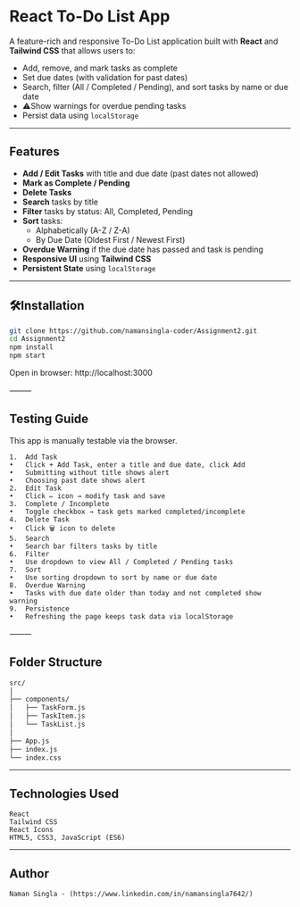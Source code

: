 # React To-Do List App

A feature-rich and responsive To-Do List application built with **React** and **Tailwind CSS** that allows users to:

- Add, remove, and mark tasks as complete
- Set due dates (with validation for past dates)
- Search, filter (All / Completed / Pending), and sort tasks by name or due date
- ⚠Show warnings for overdue pending tasks
- Persist data using `localStorage`

---

## Features

- **Add / Edit Tasks** with title and due date (past dates not allowed)
- **Mark as Complete / Pending**
- **Delete Tasks**
- **Search** tasks by title
- **Filter** tasks by status: All, Completed, Pending
- **Sort** tasks:
  - Alphabetically (A-Z / Z-A)
  - By Due Date (Oldest First / Newest First)
- **Overdue Warning** if the due date has passed and task is pending
- **Responsive UI** using **Tailwind CSS**
- **Persistent State** using `localStorage`

---

## 🛠Installation

```bash
git clone https://github.com/namansingla-coder/Assignment2.git
cd Assignment2
npm install
npm start
```

Open in browser: http://localhost:3000

⸻

## Testing Guide

This app is manually testable via the browser.

    1.	Add Task
    •	Click + Add Task, enter a title and due date, click Add
    •	Submitting without title shows alert
    •	Choosing past date shows alert
    2.	Edit Task
    •	Click ✏️ icon → modify task and save
    3.	Complete / Incomplete
    •	Toggle checkbox → task gets marked completed/incomplete
    4.	Delete Task
    •	Click 🗑️ icon to delete
    5.	Search
    •	Search bar filters tasks by title
    6.	Filter
    •	Use dropdown to view All / Completed / Pending tasks
    7.	Sort
    •	Use sorting dropdown to sort by name or due date
    8.	Overdue Warning
    •	Tasks with due date older than today and not completed show warning
    9.	Persistence
    •	Refreshing the page keeps task data via localStorage

⸻

## Folder Structure
```bash
src/
│
├── components/
│   ├── TaskForm.js
│   ├── TaskItem.js
│   └── TaskList.js
│
├── App.js
├── index.js
└── index.css
```
---
## Technologies Used
	React
	Tailwind CSS
	React Icons
	HTML5, CSS3, JavaScript (ES6)
---
## Author
	Naman Singla - (https://www.linkedin.com/in/namansingla7642/)


